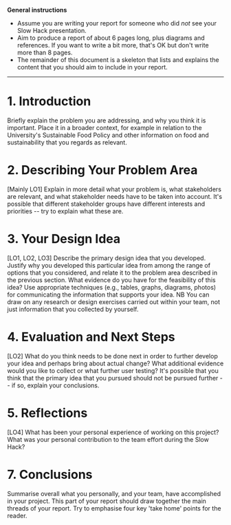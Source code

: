 **General instructions** 

* Assume you are writing your report for someone who did *not* see your Slow Hack presentation.
* Aim to produce a report of about 6 pages long, plus diagrams and references. If you want to write a bit more, that's OK but don't write more than 8 pages.
* The remainder of this document is a skeleton that lists and explains the content that you should aim to include in your report.

 ---

# 1. Introduction
Briefly explain the problem you are addressing, and why you think it is important. Place it in a broader context, for example in relation to the University's Sustainable Food Policy and other information on food and sustainability that you regards as relevant.

# 2. Describing Your Problem Area
[Mainly LO1]
Explain in more detail what your problem is, what stakeholders are relevant, and what stakeholder needs have to be taken into account. It's possible that different stakeholder groups have different interests and priorities -- try to explain what these are. 

# 3. Your Design Idea
[LO1, LO2, LO3]
Describe the primary design idea that you developed. Justify why you developed this particular idea from among the range of options that you considered, and relate it to the problem area described in the previous section. What evidence do you have for the feasibility of this idea? Use appropriate techniques (e.g., tables, graphs, diagrams, photos) for communicating the information that supports your idea. NB You can draw on any research or design exercises carried out within your team, not just information that you collected by yourself.

# 4. Evaluation and Next Steps
[LO2]
What do you think needs to be done next in order to further develop your idea and perhaps bring about actual change? What additional evidence would you like to collect or what further user testing? It's possible that you think that the primary idea that you pursued should not be pursued further -- if so, explain your conclusions.

# 5. Reflections
[LO4]
What has been your personal experience of working on this project? What was your personal contribution to the team effort during the Slow Hack?

# 7. Conclusions
Summarise overall what you personally, and your team, have accomplished in
your project.  This part of your report should draw together the main threads
of your report. Try to emphasise four key 'take home' points for the reader.





